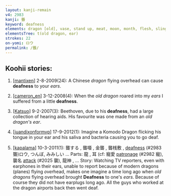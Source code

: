 ```yaml
---
layout: kanji-remain
v4: 2983
kanji: 聾
keyword: deafness
elements: dragon [old], vase, stand up, meat, moon, month, flesh, slingshot, snake, self, three, clothes hanger, ear
elementsTree: t(old dragon, ear)
strokes: 22
on-yomi: ロウ
permalink: /聾/
---
```


## Koohii stories: 

1) [<a href="http://kanji.koohii.com/profile/mantixen">mantixen</a>] 2-8-2009(24): A Chinese <em>dragon</em> flying overhead can cause<strong> deafness</strong> to your <em>ears</em>.

2) [<a href="http://kanji.koohii.com/profile/cameron_en">cameron_en</a>] 3-12-2008(4): When the <em>old dragon</em> roared into my <em>ears</em> I suffered from a little<strong> deafness</strong>.

3) [<a href="http://kanji.koohii.com/profile/Katsuo">Katsuo</a>] 9-2-2007(3): Beethoven, due to his<strong> deafness</strong>, had a large collection of hearing aids. His favourite was one made from an <em>old dragon&#039;s ear</em>.

4) [<a href="http://kanji.koohii.com/profile/juandixonformvp">juandixonformvp</a>] 17-9-2012(1): Imagine a Komodo Dragon flicking his tongue in your ear and his saliva and bacteria causing you to go deaf.

5) [<a href="http://kanji.koohii.com/profile/kapalama">kapalama</a>] 10-3-2011(1): 聾する , 聾唖 , 金聾 , 聾桟敷 , <a href="../v4/2983.html">deafness</a> (#2983 聾)ロウ, つんぼ, みみしい ... Parts: 龍 , 耳 (cf: 寵愛 <a href="../v4/2982.html">patronage</a> (#2982 寵), 襲名 <a href="../v4/2025.html">attack</a> (#2025 襲), 龍神 , ... Story: Watching TV reporters, even with earphones in their ears, unable to report because of modern dragons (planes) flying <em>over</em>head, makes one imagine a time long ago when <em>old dragons</em> flying overhead brought <strong>Deafness</strong> to one&#039;s <em>ears</em>. Because of course they did not have earplugs long ago. All the guys who worked at the dragon airports back then went deaf.

